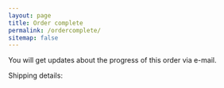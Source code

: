```yaml
---
layout: page
title: Order complete
permalink: /ordercomplete/
sitemap: false
---
```


You will get updates about the progress of this order via e-mail.

Shipping details:

<script>
    (function(){
        function getUrlParameter(name) {
            name = name.replace(/[\[]/, '\\[').replace(/[\]]/, '\\]');
            var regex = new RegExp('[\\?&]' + name + '=([^&#]*)');
            var results = regex.exec(location.search);
            return results === null ? '' : decodeURIComponent(results[1].replace(/\+/g, ' '));
        };
        var orderId = getUrlParameter('order');
        var order = JSON.parse(sessionStorage.getItem(orderId));
        if (!order) {
            location.assign('{{ site.url }}');
        }
        var shipping = order.purchase_units.pop().shipping;
        var address = shipping.address;
        var details = [];
        if (address.address_line_1) details.push(address.address_line_1);
        if (address.address_line_2) details.push(address.address_line_2);
        if (address.postal_code) details.push(address.postal_code);
        if (address.admin_area_2) details.push(address.admin_area_2);
        if (address.admin_area_1) details.push(address.admin_area_1);
        if (address.country_code) details.push(address.country_code);
        document.write([details.join(', '), shipping.name.full_name].join('<br/>'));
    })();
</script>
